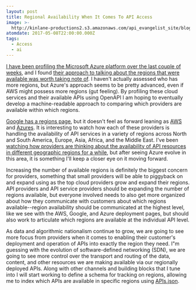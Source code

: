 ```yaml
---
layout: post
title: Regional Availability When It Comes To API Access
image: >-
  http://kinlane-productions2.s3.amazonaws.com/api_evangelist_site/blog/azure_regions.png
atomdate: 2017-05-08T22:00:00.000Z
tags:
  - Access
  - ai
---
```

[I have been profiling the Microsoft Azure platform over the last couple of weeks](http://microsoft.stack.network/), and I found [their approach to talking about the regions that were available was worth taking note of](https://azure.microsoft.com/en-us/regions/services/). I haven't actually assessed who has more regions, but Azure's approach seems to be pretty advanced, even if AWS might possess more regions (gut feeling). By profiling these cloud services and their available APIs using OpenAPI I am hoping to eventually develop a machine-readable approach to comparing which providers are available within which regions.

[Google has a regions page](https://cloud.google.com/compute/docs/regions-zones/regions-zones), but it doesn't feel as forward leaning as [AWS](https://aws.amazon.com/about-aws/global-infrastructure/regional-product-services/) and [Azures](https://azure.microsoft.com/en-us/regions/services/). It is interesting to watch how each of these providers is handling the availability of API services in a variety of regions across North and South America, Europe, Asia, Africa, and the Middle East. I've been [watching how providers are thinking about the availability of API resources in different geographic regions for a while](http://apievangelist.com/2016/01/05/your-api-access-replicated-into-multiple-regions-around-the-globe-for-additional-charge/), but after seeing Azure evolve in this area, it is something I'll keep a closer eye on it moving forward.

Increasing the number of available regions is definitely the biggest concern for providers, something that small providers will be able to piggyback on and expand using as the top cloud providers grow and expand their regions. API providers and API service providers should be expanding the number of regions available, but everyone involved needs to also get more organized about how they communicate with customers about which regions available--region availability should be communicated at the highest level, like we see with the AWS, Google, and Azure deployment pages, but should also work to articulate which regions are available at the individual API level.

As data and algorithmic nationalism continue to grow, we are going to see more focus from providers when it comes to enabling their customer's deployment and operation of APIs into exactly the region they need. I"m guessing with the evolution of software-defined networking (SDN), we are going to see more control over the transport and routing of the data, content, and other resources we are making available via our regionally deployed APIs. Along with other channels and building blocks that I tune into I will start working to define a schema for tracking on regions, allowing me to index which APIs are available in specific regions using [APIs.json](http://apisjson.org).
